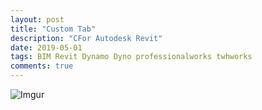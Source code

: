 ```yaml
---
layout: post
title: "Custom Tab"
description: "CFor Autodesk Revit"
date: 2019-05-01
tags: BIM Revit Dynamo Dyno professionalworks twhworks
comments: true
---
```


![Imgur](https://i.imgur.com/LJfbPIX.png?1)